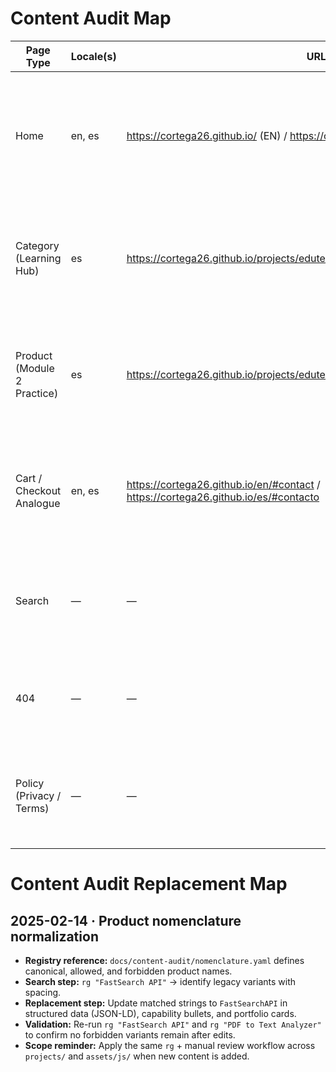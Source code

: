# Content Audit Map

| Page Type | Locale(s) | URL | Source File | Notes |
| --- | --- | --- | --- | --- |
| Home | en, es | https://cortega26.github.io/ (EN) / https://cortega26.github.io/es/ (ES) | en/index.html, es/index.html | Shared single-page layout with localized sections including hero, portfolio, and contact CTAs. |
| Category (Learning Hub) | es | https://cortega26.github.io/projects/edutecno/ | projects/edutecno/index.html | Spanish-only grid of EduTecno practice modules; relies on Bootstrap 5 CDN + legacy JS. |
| Product (Module 2 Practice) | es | https://cortega26.github.io/projects/edutecno/pc2/prueba_consolidacion_2.html | projects/edutecno/pc2/prueba_consolidacion_2.html | Static Digimon API exercise without contextual copy or evidence of production readiness. |
| Cart / Checkout Analogue | en, es | https://cortega26.github.io/en/#contact / https://cortega26.github.io/es/#contacto | en/index.html#contact, es/index.html#contacto | Contact form & CTA stack functions as intake flow; promises 48h response and Calendly availability. |
| Search | — | — | — | No site search or results template implemented; surfaced as roadmap gap. |
| 404 | — | — | — | Custom 404 handling not present; GitHub Pages default served. |
| Policy (Privacy / Terms) | — | — | — | Privacy, cookie, and terms pages absent; rely on default GitHub Pages behavior. |
# Content Audit Replacement Map

## 2025-02-14 · Product nomenclature normalization

- **Registry reference:** `docs/content-audit/nomenclature.yaml` defines canonical, allowed, and forbidden product names.
- **Search step:** `rg "FastSearch API"` → identify legacy variants with spacing.
- **Replacement step:** Update matched strings to `FastSearchAPI` in structured data (JSON-LD), capability bullets, and portfolio cards.
- **Validation:** Re-run `rg "FastSearch API"` and `rg "PDF to Text Analyzer"` to confirm no forbidden variants remain after edits.
- **Scope reminder:** Apply the same `rg` + manual review workflow across `projects/` and `assets/js/` when new content is added.
